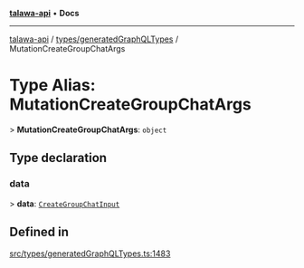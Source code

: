 [**talawa-api**](../../../README.md) • **Docs**

***

[talawa-api](../../../modules.md) / [types/generatedGraphQLTypes](../README.md) / MutationCreateGroupChatArgs

# Type Alias: MutationCreateGroupChatArgs

\> **MutationCreateGroupChatArgs**: `object`

## Type declaration

### data

\> **data**: [`CreateGroupChatInput`](CreateGroupChatInput.md)

## Defined in

[src/types/generatedGraphQLTypes.ts:1483](https://github.com/PalisadoesFoundation/talawa-api/blob/60937520d7a29ccf883a9c6a7c2d186bae92a81b/src/types/generatedGraphQLTypes.ts#L1483)
